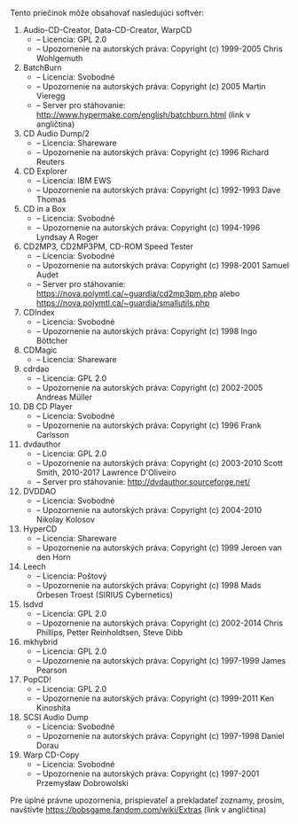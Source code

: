 Tento priečinok môže obsahovať nasledujúci softvér:

1. Audio-CD-Creator, Data-CD-Creator, WarpCD
   - – Licencia: GPL 2.0
   - – Upozornenie na autorských práva: Copyright (c) 1999-2005 Chris Wohlgemuth
2. BatchBurn
   - – Licencia: Svobodné
   - – Upozornenie na autorských práva: Copyright (c) 2005 Martin Vieregg
   - – Server pro stáhovanie: http://www.hypermake.com/english/batchburn.html (link v angličtina)
3. CD Audio Dump/2
   - – Licencia: Shareware
   - – Upozornenie na autorských práva: Copyright (c) 1996 Richard Reuters
4. CD Explorer
   - – Licencia: IBM EWS
   - – Upozornenie na autorských práva: Copyright (c) 1992-1993 Dave Thomas
5. CD in a Box
   - – Licencia: Svobodné
   - – Upozornenie na autorských práva: Copyright (c) 1994-1996 Lyndsay A Roger
6. CD2MP3, CD2MP3PM, CD-ROM Speed Tester
   - – Licencia: Svobodné
   - – Upozornenie na autorských práva: Copyright (c) 1998-2001 Samuel Audet
   - – Server pro stáhovanie: https://nova.polymtl.ca/~guardia/cd2mp3pm.php alebo https://nova.polymtl.ca/~guardia/smallutils.php
7. CDIndex
   - – Licencia: Svobodné
   - – Upozornenie na autorských práva: Copyright (c) 1998 Ingo Böttcher
8. CDMagic
   - – Licencia: Shareware
9. cdrdao
   - – Licencia: GPL 2.0
   - – Upozornenie na autorských práva: Copyright (c) 2002-2005 Andreas Müller
10. DB CD Player
    - – Licencia: Svobodné
    - – Upozornenie na autorských práva: Copyright (c) 1996 Frank Carlsson
11. dvdauthor
    - – Licencia: GPL 2.0
    - – Upozornenie na autorských práva: Copyright (c) 2003-2010 Scott Smith, 2010-2017 Lawrence D'Oliveiro
    - – Server pro stáhovanie: http://dvdauthor.sourceforge.net/
12. DVDDAO
    - – Licencia: Svobodné
    - – Upozornenie na autorských práva: Copyright (c) 2004-2010 Nikolay Kolosov
13. HyperCD
    - – Licencia: Shareware
    - – Upozornenie na autorských práva: Copyright (c) 1999 Jeroen van den Horn
14. Leech
    - – Licencia: Poštový
    - – Upozornenie na autorských práva: Copyright (c) 1998 Mads Orbesen Troest (SIRIUS Cybernetics)
15. lsdvd
    - – Licencia: GPL 2.0
    - – Upozornenie na autorských práva: Copyright (c) 2002-2014 Chris Phillips, Petter Reinholdtsen, Steve Dibb
16. mkhybrid 
    - – Licencia: GPL 2.0
    - – Upozornenie na autorských práva: Copyright (c) 1997-1999 James Pearson
17. PopCD!
    - – Licencia: GPL 2.0
    - – Upozornenie na autorských práva: Copyright (c) 1999-2011 Ken Kinoshita
18. SCSI Audio Dump
    - – Licencia: Svobodné
    - – Upozornenie na autorských práva: Copyright (c) 1997-1998 Daniel Dorau
19. Warp CD-Copy
    - – Licencia: Svobodné
    - – Upozornenie na autorských práva: Copyright (c) 1997-2001 Przemysław Dobrowolski

Pre úplné právne upozornenia, prispievateľ a prekladateľ zoznamy, prosím, navštívte https://bobsgame.fandom.com/wiki/Extras (link v angličtina)
